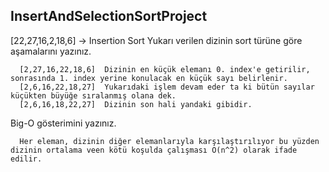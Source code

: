 ## InsertAndSelectionSortProject
  [22,27,16,2,18,6] -> Insertion Sort Yukarı verilen dizinin sort türüne göre aşamalarını yazınız.
      
      [2,27,16,22,18,6]  Dizinin en küçük elemanı 0. index'e getirilir, sonrasında 1. index yerine konulacak en küçük sayı belirlenir.
      [2,6,16,22,18,27]  Yukarıdaki işlem devam eder ta ki bütün sayılar küçükten büyüğe sıralanmış olana dek.
      [2,6,16,18,22,27]  Dizinin son hali yandaki gibidir.
  Big-O gösterimini yazınız. 
      
      
      Her eleman, dizinin diğer elemanlarıyla karşılaştırılıyor bu yüzden dizinin ortalama veen kötü koşulda çalışması O(n^2) olarak ifade edilir. 
      
  
<!---
nidaklc/nidaklc is a ✨ special ✨ repository because its `README.md` (this file) appears on your GitHub profile.
You can click the Preview link to take a look at your changes.
--->
